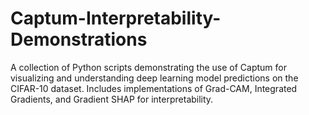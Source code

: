 # Captum-Interpretability-Demonstrations
A collection of Python scripts demonstrating the use of Captum for visualizing and understanding deep learning model predictions on the CIFAR-10 dataset. Includes implementations of Grad-CAM, Integrated Gradients, and Gradient SHAP for interpretability.
